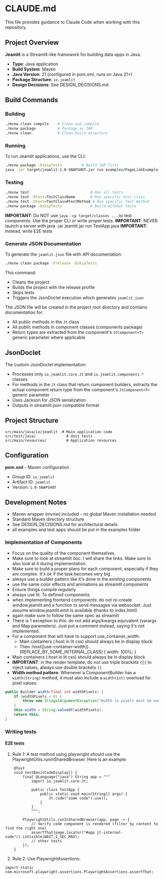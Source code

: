 # CLAUDE.md

This file provides guidance to Claude Code when working with this repository.

## Project Overview

**Jeamlit** is a Streamlit-like framework for building data apps in Java.

- **Type**: Java application
- **Build System**: Maven
- **Java Version**: 21 (configured in pom.xml, runs on Java 21+)
- **Package Structure**: `io.jeamlit`
- **Design Decisions**: See DESIGN_DECISIONS.md

## Build Commands

### Building
```bash
./mvnw clean compile    # Clean and compile
./mvnw package          # Package as JAR
./mvnw clean            # Clean build directory
```

### Running
To run Jeamlit applications, use the CLI:
```bash
./mvnw package -DskipTests         # Build JAR first
java -jar target/jeamlit-1.0-SNAPSHOT.jar run examples/PageLinkExample.java
```

### Testing
```bash
./mvnw test                            # Run all tests
./mvnw test -Dtest=TestClassName       # Run specific test class
./mvnw test -Dtest=TestClass#testMethod # Run specific test method
./mvnw package -DskipTests             # Build without tests
```

**IMPORTANT**: Do NOT use `java -cp target/classes ...` to test components. Use the proper CLI or write proper tests.
**IMPORTANT**: NEVER launch a server with java -jar jeamlit.jar run TestApp.java
**IMPORTANT**: Instead, write E2E tests

### Generate JSON Documentation

To generate the `jeamlit.json` file with API documentation:

```bash
./mvnw clean package -Prelease -DskipTests
```

This command:
- Cleans the project
- Builds the project with the release profile
- Skips tests
- Triggers the JsonDoclet execution which generates `jeamlit.json`

The JSON file will be created in the project root directory and contains documentation for:
- All public methods in the `Jt` class
- All public methods in component classes (components package)
- Return types are extracted from the component's `JtComponent<T>` generic parameter where applicable

## JsonDoclet

The custom JsonDoclet implementation:
- Processes only `io.jeamlit.core.Jt` and `io.jeamlit.components.*` classes
- For methods in the `Jt` class that return component builders, extracts the actual component return type from the component's `JtComponent<T>` generic parameter
- Uses Jackson for JSON serialization
- Outputs in streamlit.json compatible format

## Project Structure

```
src/main/java/io/jeamlit  # Main application code
src/test/java/              # Unit tests
src/main/resources/         # Application resources
```

## Configuration

**pom.xml** - Maven configuration
- Group ID: `io.jeamlit`
- Artifact ID: `jeamlit`
- Version: `1.0-SNAPSHOT`

## Development Notes

- Maven wrapper (mvnw) included - no global Maven installation needed
- Standard Maven directory structure
- See DESIGN_DECISIONS.md for architectural details
- all examples and test apps should be put in the examples folder

### Implementation of Components 
- Focus on the quality of the component themselves.
- Make sure to look at streamlit doc. I will share the links. Make sure to also look at it during implementation.
- Make sure to build a proper plans for each component, especially if they are complex. It's ok if the task becomes very big.
- always use a builder pattern like it's done in the existing components
- use the same color effects and animations as streamlit components
- Ensure things compile regularly
- always use lit. To defined components
- when implementing frontend components: do not re-create window.jeamlit and a function to send messages via websocket. Just assume window.jeamlit.emit is available (thanks to index.html) 
- again make sure to follow the same spec as streamlit
- There is 1 exception to this: do not add args/kwargs equivalent (varargs and Map parameters). Just put a comment instead, saying it's not implemented.
- For a component that will have to support use_container_width:
    - Main containers (:host in lit css) should always be in display block
    - Then :host([use-container-width]) .[REPLACE_BY_SOME_INTERNAL_CLASS] { width: 100%; }
- Main containers (:host in lit css) should always be in display block
- **IMPORTANT**:  in the render template, do not use triple brackets `{{{` to inject values, always use double brackets `{{`
- **Width method pattern**: Whenever a ComponentBuilder has a `width(String)` method, it must also include a `width(int)` overload for pixel values:
```java
public Builder width(final int widthPixels) {
    if (widthPixels < 0) {
        throw new IllegalArgumentException("Width in pixels must be non-negative. Got: " + widthPixels);
    }
    this.width = String.valueOf(widthPixels);
    return this;
}
```

### Writing tests
#### E2E tests
1. Rule 1:
A test method using playwright should use the PlaywrightUtils.runInSharedBrowser.
Here is an example: 
```
    @Test
    void testBasicCodeDisplay() {
        final @Language("java") String app = """
            import io.jeamlit.core.Jt;
            
            public class TestApp {
                public static void main(String[] args) {
                    Jt.code("some code").use();
                }
            }
            """;

        PlaywrightUtils.runInSharedBrowser(app, page -> {
            // Verify code component is rendered (filter by content to find the right one)
            assertThat(page.locator("#app jt-internal-code")).isVisible(WAIT_1_SEC_MAX);
            // other tests
        });
    }
```

2. Rule 2:
Use PlaywrightAssertions:
```
import static com.microsoft.playwright.assertions.PlaywrightAssertions.assertThat;
```
